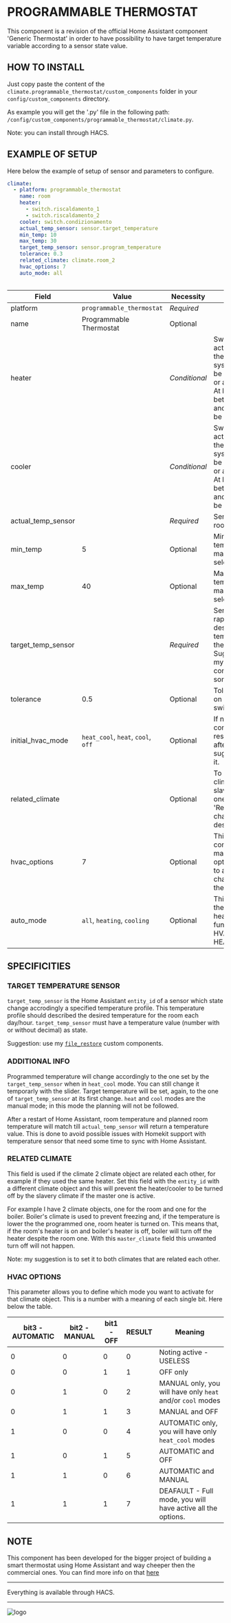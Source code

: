 # PROGRAMMABLE THERMOSTAT
This component is a revision of the official Home Assistant component 'Generic Thermostat' in order to have possibility to have target temperature variable according to a sensor state value.

## HOW TO INSTALL
Just copy paste the content of the `climate.programmable_thermostat/custom_components` folder in your `config/custom_components` directory.

As example you will get the '.py' file in the following path: `/config/custom_components/programmable_thermostat/climate.py`.

Note: you can install through HACS.

## EXAMPLE OF SETUP
Here below the example of setup of sensor and parameters to configure.

```yaml
climate:
  - platform: programmable_thermostat
    name: room
    heater: 
      - switch.riscaldamento_1
      - switch.riscaldamento_2
    cooler: switch.condizionamento
    actual_temp_sensor: sensor.target_temperature
    min_temp: 10
    max_temp: 30
    target_temp_sensor: sensor.program_temperature
    tolerance: 0.3
    related_climate: climate.room_2
    hvac_options: 7
    auto_mode: all
    
```

Field | Value | Necessity | Comments
--- | --- | --- | ---
platform | `programmable_thermostat` | *Required* |
name| Programmable Thermostat | Optional |
heater |  | *Conditional* | Switch that will activate/deactivate the heating system. This can be a single entity or a list of entities. At least one between `heater` and `cooler` has to be defined.
cooler |  | *Conditional* | Switch that will activate/deactivate the cooling system.  This can be a single entity or a list of entities. At least one between `heater` and `cooler` has to be defined.
actual_temp_sensor |  | *Required* | Sensor of actual room temperature.
min_temp | 5 | Optional | Minimum temperature manually selectable.
max_temp | 40 | Optional | Maximum temperature manually selectable.
target_temp_sensor |  | *Required* | Sensor that rapresent the desired temperature for the room. Suggestion: use my [`file_restore`][1] compontent or something similar.
tolerance | 0.5 | Optional | Tolerance for turn on and off the switches mode.
initial_hvac_mode | `heat_cool`, `heat`, `cool`, `off` | Optional | If not set, components will restore old state after restart. I suggest to not use it.
related_climate |  | Optional | To be used if the climate object is a slave of an other one. below 'Related climate' chapter a description.
hvac_options | 7 | Optional | This define which combination of manual-auto-off options you want to active. Refer to chapter below for the value.
auto_mode | `all`, `heating`, `cooling` | Optional | This allows to limit the the heating/cooling function with HVAC mode HEAT_COOL.

## SPECIFICITIES
### TARGET TEMPERATURE SENSOR
`target_temp_sensor` is the Home Assistant `entity_id` of a sensor which state change accrodingly a specified temperature profile. This temperature profile should described the desired temperature for the room each day/hour.
`target_temp_sensor` must have a temperature value (number with or without decimal) as state.

Suggestion: use my [`file_restore`][1] custom components.

### ADDITIONAL INFO
Programmed temperature will change accordingly to the one set by the `target_temp_sensor` when in `heat_cool` mode. You can still change it temporarly with the slider. Target temperature will be set, again, to the one of `target_temp_sensor` at its first change.
`heat` and `cool` modes are the manual mode; in this mode the planning will not be followed.

After a restart of Home Assistant, room temperature and planned room temperature will match till `actual_temp_sensor` will return a temperature value.
This is done to avoid possible issues with Homekit support with temperature sensor that need some time to sync with Home Assistant.

### RELATED CLIMATE
This field is used if the climate 2 climate object are related each other, for example if they used the same heater.
Set this field with the `entity_id` with a different climate object and this will prevent the heater/cooler to be turned off by the slavery climate if the master one is active.

For example I have 2 climate objects, one for the room and one for the boiler.
Boiler's climate is used to prevent freezing and, if the temperature is lower the the programmed one, room heater is turned on.
This means that, if the room's heater is on and boiler's heater is off, boiler will turn off the heater despite the room one.
With this `master_climate` field this unwanted turn off will not happen.

Note: my suggestion is to set it to both climates that are related each other.

### HVAC OPTIONS
This parameter allows you to define which mode you want to activate for that climate object. This is a number with a meaning of each single bit. Here below the table.

bit3 - AUTOMATIC | bit2 - MANUAL | bit1 - OFF | RESULT | Meaning
--- | --- | --- | --- | ---
0 | 0 | 0 | 0 | Noting active - USELESS
0 | 0 | 1 | 1 | OFF only
0 | 1 | 0 | 2 | MANUAL only, you will have only `heat` and/or `cool` modes
0 | 1 | 1 | 3 | MANUAL and OFF
1 | 0 | 0 | 4 | AUTOMATIC only, you will have only `heat_cool` modes
1 | 0 | 1 | 5 | AUTOMATIC and OFF
1 | 1 | 0 | 6 | AUTOMATIC and MANUAL
1 | 1 | 1 | 7 | DEAFAULT - Full mode, you will have active all the options.

## NOTE
This component has been developed for the bigger project of building a smart thermostat using Home Assistant and way cheeper then the commercial ones.
You can find more info on that [here][3]

***
Everything is available through HACS.

***
![logo][2]


[1]: https://github.com/custom-components/sensor.file_restore
[2]: https://github.com/MapoDan/home-assistant/blob/master/mapodanlogo.png
[3]: https://github.com/MapoDan/home-assistant
